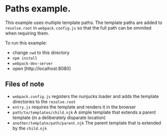# Paths example.

This example uses multiple template paths. The template paths are added to `resolve.root` in `webpack.config.js` so that
the full path can be ommited when requiring them.

To run this example:

- change `cwd` to this directory
- `npm install`
- `webpack-dev-server`
- open [http://localhost:8080]


## Files of note

- `webpack.config.js` registers the nunjucks loader and adds the template directories to the `resolve.root`
- `entry.js` requires the template and renders it in the browser
- `path/to/templates/child.njk` A simple template that extends a parent template (in a deliberately disparate location)
- `another/template/path/parent.njk` The parent template that is extended by the `child.njk`